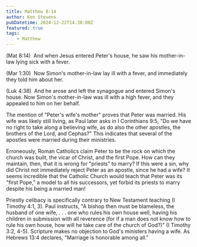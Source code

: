 ```yaml
---
title: Matthew 8:14
author: Ken Stevens
pubDatetime: 2024-12-22T14:30:00Z
featured: true
tags:
    - Matthew
---
```


(Mat 8:14)  And when Jesus entered Peter's house, he saw his mother-in-law lying sick with a fever.

(Mar 1:30)  Now Simon's mother-in-law lay ill with a fever, and immediately they told him about her.

(Luk 4:38)  And he arose and left the synagogue and entered Simon's house. Now Simon's mother-in-law 
was ill with a high fever, and they appealed to him on her behalf.



The mention of "Peter's wife's mother" proves that Peter was married. His wife was
likely still living, as Paul later asks in I Corinthians 9:5, "Do we have no
right to take along a believing wife, as do also the other apostles, the
brothers of the Lord, and Cephas?" This indicates that several of the
apostles were married during their ministries.

Erroneously, Roman Catholics claim Peter to be the rock on which the church
was built, the vicar of Christ, and the first Pope. How can they maintain,
then, that it is wrong for "priests" to marry? If this were a sin, why did
Christ not immediately reject Peter as an apostle, since he had a wife? It
seems incredible that the Catholic Church would teach that Peter was its
"first Pope," a model to all his successors, yet forbid its priests to marry
despite his being a married man!

Priestly celibacy is specifically contrary to New Testament teaching (I
Timothy 4:1, 3). Paul instructs, "A bishop then must be blameless, the
husband of one wife, . . . one who rules his own house well, having his
children in submission with all reverence (for if a man does not know how to
rule his own house, how will he take care of the church of God?)" (I Timothy
3:2, 4-5). Scripture makes no objection to God's ministers having a wife. As
Hebrews 13:4 declares, "Marriage is honorable among all."


